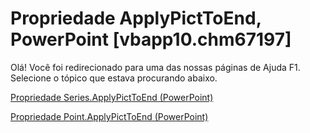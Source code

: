 
# Propriedade ApplyPictToEnd, PowerPoint [vbapp10.chm67197]

Olá! Você foi redirecionado para uma das nossas páginas de Ajuda F1. Selecione o tópico que estava procurando abaixo.

[Propriedade Series.ApplyPictToEnd (PowerPoint)](http://msdn.microsoft.com/library/fa71354c-c76a-545a-ae3c-22ae36260365%28Office.15%29.aspx)

[Propriedade Point.ApplyPictToEnd (PowerPoint)](http://msdn.microsoft.com/library/5b1a3168-9a77-55e0-9d9c-edd66fd338d2%28Office.15%29.aspx)

